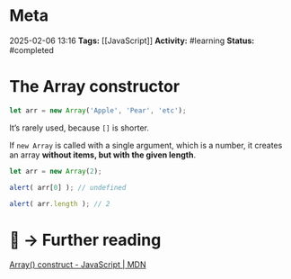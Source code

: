 # Meta
2025-02-06 13:16
**Tags:** [[JavaScript]]
**Activity:** #learning 
**Status:** #completed 

# The Array constructor
```JavaScript title:example.js
let arr = new Array('Apple', 'Pear', 'etc');
```

It’s rarely used, because `[]` is shorter.

If `new Array` is called with a single argument, which is a number, it creates an array **without items, but with the given length**.

```JavaScript title:example.js
let arr = new Array(2);

alert( arr[0] ); // undefined

alert( arr.length ); // 2
```

# 📑 → Further reading
[Array() construct - JavaScript | MDN](https://developer.mozilla.org/en-US/docs/Web/JavaScript/Reference/Global_Objects/Array/Array)
